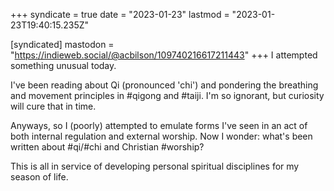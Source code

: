 +++
syndicate = true
date = "2023-01-23"
lastmod = "2023-01-23T19:40:15.235Z"

[syndicated]
mastodon = "https://indieweb.social/@acbilson/109740216617211443"
+++
I attempted something unusual today.

I've been reading about Qi (pronounced 'chi') and pondering the breathing and movement principles in #qigong and #taiji. I'm so ignorant, but curiosity will cure that in time.

Anyways, so I (poorly) attempted to emulate forms I've seen in an act of both internal regulation and external worship. Now I wonder: what's been written about #qi/#chi and Christian #worship?

This is all in service of developing personal spiritual disciplines for my season of life.